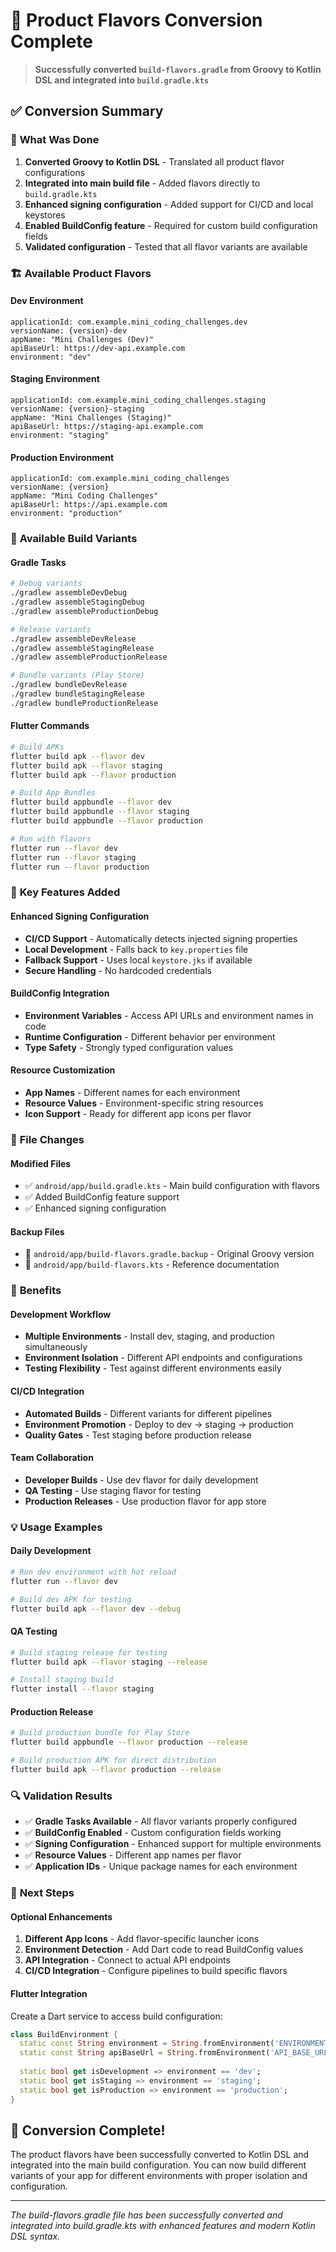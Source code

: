 # 📱 Product Flavors Conversion Complete

> **Successfully converted `build-flavors.gradle` from Groovy to Kotlin DSL and integrated into `build.gradle.kts`**

## ✅ **Conversion Summary**

### 🔄 **What Was Done**

1. **Converted Groovy to Kotlin DSL** - Translated all product flavor configurations
2. **Integrated into main build file** - Added flavors directly to `build.gradle.kts`
3. **Enhanced signing configuration** - Added support for CI/CD and local keystores
4. **Enabled BuildConfig feature** - Required for custom build configuration fields
5. **Validated configuration** - Tested that all flavor variants are available

### 🏗️ **Available Product Flavors**

#### **Dev Environment**
```
applicationId: com.example.mini_coding_challenges.dev
versionName: {version}-dev
appName: "Mini Challenges (Dev)"
apiBaseUrl: https://dev-api.example.com
environment: "dev"
```

#### **Staging Environment**
```
applicationId: com.example.mini_coding_challenges.staging
versionName: {version}-staging
appName: "Mini Challenges (Staging)"
apiBaseUrl: https://staging-api.example.com
environment: "staging"
```

#### **Production Environment**
```
applicationId: com.example.mini_coding_challenges
versionName: {version}
appName: "Mini Coding Challenges"
apiBaseUrl: https://api.example.com
environment: "production"
```

### 🚀 **Available Build Variants**

#### **Gradle Tasks**
```bash
# Debug variants
./gradlew assembleDevDebug
./gradlew assembleStagingDebug
./gradlew assembleProductionDebug

# Release variants
./gradlew assembleDevRelease
./gradlew assembleStagingRelease
./gradlew assembleProductionRelease

# Bundle variants (Play Store)
./gradlew bundleDevRelease
./gradlew bundleStagingRelease
./gradlew bundleProductionRelease
```

#### **Flutter Commands**
```bash
# Build APKs
flutter build apk --flavor dev
flutter build apk --flavor staging
flutter build apk --flavor production

# Build App Bundles
flutter build appbundle --flavor dev
flutter build appbundle --flavor staging
flutter build appbundle --flavor production

# Run with flavors
flutter run --flavor dev
flutter run --flavor staging
flutter run --flavor production
```

### 🔧 **Key Features Added**

#### **Enhanced Signing Configuration**
- **CI/CD Support** - Automatically detects injected signing properties
- **Local Development** - Falls back to `key.properties` file
- **Fallback Support** - Uses local `keystore.jks` if available
- **Secure Handling** - No hardcoded credentials

#### **BuildConfig Integration**
- **Environment Variables** - Access API URLs and environment names in code
- **Runtime Configuration** - Different behavior per environment
- **Type Safety** - Strongly typed configuration values

#### **Resource Customization**
- **App Names** - Different names for each environment
- **Resource Values** - Environment-specific string resources
- **Icon Support** - Ready for different app icons per flavor

### 📁 **File Changes**

#### **Modified Files**
- ✅ `android/app/build.gradle.kts` - Main build configuration with flavors
- ✅ Added BuildConfig feature support
- ✅ Enhanced signing configuration

#### **Backup Files**
- 📁 `android/app/build-flavors.gradle.backup` - Original Groovy version
- 📁 `android/app/build-flavors.kts` - Reference documentation

### 🎯 **Benefits**

#### **Development Workflow**
- **Multiple Environments** - Install dev, staging, and production simultaneously
- **Environment Isolation** - Different API endpoints and configurations
- **Testing Flexibility** - Test against different environments easily

#### **CI/CD Integration**
- **Automated Builds** - Different variants for different pipelines
- **Environment Promotion** - Deploy to dev → staging → production
- **Quality Gates** - Test staging before production release

#### **Team Collaboration**
- **Developer Builds** - Use dev flavor for daily development
- **QA Testing** - Use staging flavor for testing
- **Production Releases** - Use production flavor for app store

### 💡 **Usage Examples**

#### **Daily Development**
```bash
# Run dev environment with hot reload
flutter run --flavor dev

# Build dev APK for testing
flutter build apk --flavor dev --debug
```

#### **QA Testing**
```bash
# Build staging release for testing
flutter build apk --flavor staging --release

# Install staging build
flutter install --flavor staging
```

#### **Production Release**
```bash
# Build production bundle for Play Store
flutter build appbundle --flavor production --release

# Build production APK for direct distribution
flutter build apk --flavor production --release
```

### 🔍 **Validation Results**

- ✅ **Gradle Tasks Available** - All flavor variants properly configured
- ✅ **BuildConfig Enabled** - Custom configuration fields working
- ✅ **Signing Configuration** - Enhanced support for multiple environments
- ✅ **Resource Values** - Different app names per flavor
- ✅ **Application IDs** - Unique package names for each environment

### 🚀 **Next Steps**

#### **Optional Enhancements**
1. **Different App Icons** - Add flavor-specific launcher icons
2. **Environment Detection** - Add Dart code to read BuildConfig values
3. **API Integration** - Connect to actual API endpoints
4. **CI/CD Integration** - Configure pipelines to build specific flavors

#### **Flutter Integration**
Create a Dart service to access build configuration:
```dart
class BuildEnvironment {
  static const String environment = String.fromEnvironment('ENVIRONMENT', defaultValue: 'production');
  static const String apiBaseUrl = String.fromEnvironment('API_BASE_URL', defaultValue: 'https://api.example.com');
  
  static bool get isDevelopment => environment == 'dev';
  static bool get isStaging => environment == 'staging';
  static bool get isProduction => environment == 'production';
}
```

## 🎉 **Conversion Complete!**

The product flavors have been successfully converted to Kotlin DSL and integrated into the main build configuration. You can now build different variants of your app for different environments with proper isolation and configuration.

---

*The build-flavors.gradle file has been successfully converted and integrated into build.gradle.kts with enhanced features and modern Kotlin DSL syntax.*
